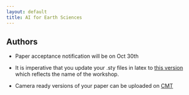 ```yaml
---
layout: default
title: AI for Earth Sciences
--- 
```



## Authors

* Paper acceptance notification will be on Oct 30th

* It is imperative that you update your .sty files in latex to [this version](https://raw.githubusercontent.com/ai4earthscience/neurips-2020-workshop/master/misc/neurips_2020.sty) which reflects the name of the workshop. 

* Camera ready versions of your paper can be uploaded on [CMT](https://cmt3.research.microsoft.com/AI4EARTHNEURIPS2020)  

